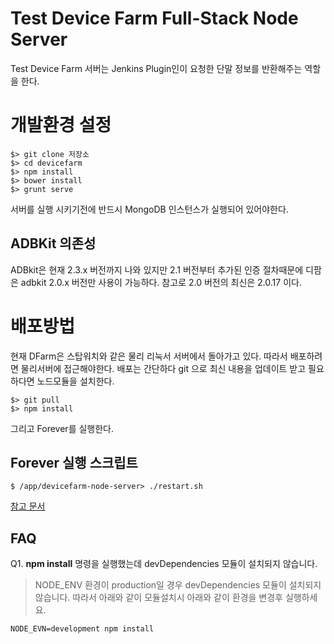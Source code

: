 # Test Device Farm Full-Stack Node Server
Test Device Farm 서버는 Jenkins Plugin인이 요청한 단말 정보를 반환해주는 역할을 한다. 


# 개발환경 설정

    $> git clone 저장소
    $> cd devicefarm
    $> npm install
    $> bower install
    $> grunt serve
    
서버를 실행 시키기전에 반드시 MongoDB 인스턴스가 실행되어 있어야한다.

## ADBKit 의존성
ADBkit은 현재 2.3.x 버전까지 나와 있지만 2.1 버전부터 추가된 인증 절차때문에 디팜은 adbkit 2.0.x 버전만 사용이 가능하다. 참고로 2.0 버전의 최신은 2.0.17 이다.


# 배포방법
현재 DFarm은 스탑워치와 같은 물리 리눅서 서버에서 돌아가고 있다. 따라서 배포하려면 물리서버에 접근해야한다. 
배포는 간단하다 git 으로 최신 내용을 업데이트 받고 필요하다면 노드모듈을 설치한다. 
    
    $> git pull
    $> npm install
    
그리고 Forever를 실행한다. 

## Forever 실행 스크립트

    $ /app/devicefarm-node-server> ./restart.sh
    
[참고 문서](http://coffeenix.net/doc/shell/introbashscript.htm)


## FAQ
Q1. **npm install** 명령을 실행했는데 devDependencies 모듈이 설치되지 않습니다. 

> NODE_ENV 환경이 production일 경우 devDependencies 모듈이 설치되지 않습니다. 따라서 아래와 같이 모듈설치시 아래와 같이 환경을 변경후 실행하세요. 

    NODE_EVN=development npm install
